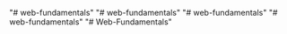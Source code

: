 "# web-fundamentals" 
"# web-fundamentals" 
"# web-fundamentals" 
"# web-fundamentals" 
"# Web-Fundamentals" 
